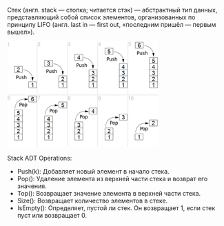 Стек (англ. stack — стопка; читается стэк) — абстрактный тип данных, представляющий собой список элементов, организованных по принципу LIFO (англ. last in — first out, «последним пришёл — первым вышел»).  

![IMAGE](stack/Lifo_stack.png)

Stack ADT Operations:
* Push(k): Добавляет новый элемент в начало стека.  
* Pop(): Удаление элемента из верхней части стека и возврат его значения.  
* Top(): Возвращает значение элемента в верхней части стека.  
* Size(): Возвращает количество элементов в стеке.  
* IsEmpty(): Определяет, пустой ли стек. Он возвращает 1, если стек пуст или возвращает 0.  